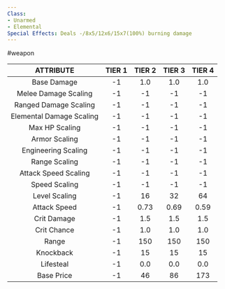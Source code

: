 ```yaml
---
Class:
- Unarmed
- Elemental
Special Effects: Deals -/8x5/12x6/15x7(100%) burning damage
---
```

#weapon

| **ATTRIBUTE**| **TIER 1**| **TIER 2**| **TIER 3**| **TIER 4** |
| :---: | :---: | :---: | :---: | :---:  |
| Base Damage | -1   | 1.0   | 1.0   | 1.0  |
| Melee Damage Scaling | -1   | -1   | -1   | -1  |
| Ranged Damage Scaling | -1   | -1   | -1   | -1  |
| Elemental Damage Scaling | -1   | -1   | -1   | -1  |
| Max HP Scaling | -1   | -1   | -1   | -1  |
| Armor Scaling | -1   | -1   | -1   | -1  |
| Engineering Scaling | -1   | -1   | -1   | -1  |
| Range Scaling | -1   | -1   | -1   | -1  |
| Attack Speed Scaling | -1   | -1   | -1   | -1  |
| Speed Scaling | -1   | -1   | -1   | -1  |
| Level Scaling | -1   | 16   | 32   | 64  |
| Attack Speed | -1   | 0.73   | 0.69   | 0.59  |
| Crit Damage | -1   | 1.5   | 1.5   | 1.5  |
| Crit Chance | -1   | 1.0   | 1.0   | 1.0  |
| Range | -1   | 150   | 150   | 150  |
| Knockback | -1   | 15   | 15   | 15  |
| Lifesteal | -1   | 0.0   | 0.0   | 0.0  |
| Base Price | -1   | 46   | 86   | 173  |
